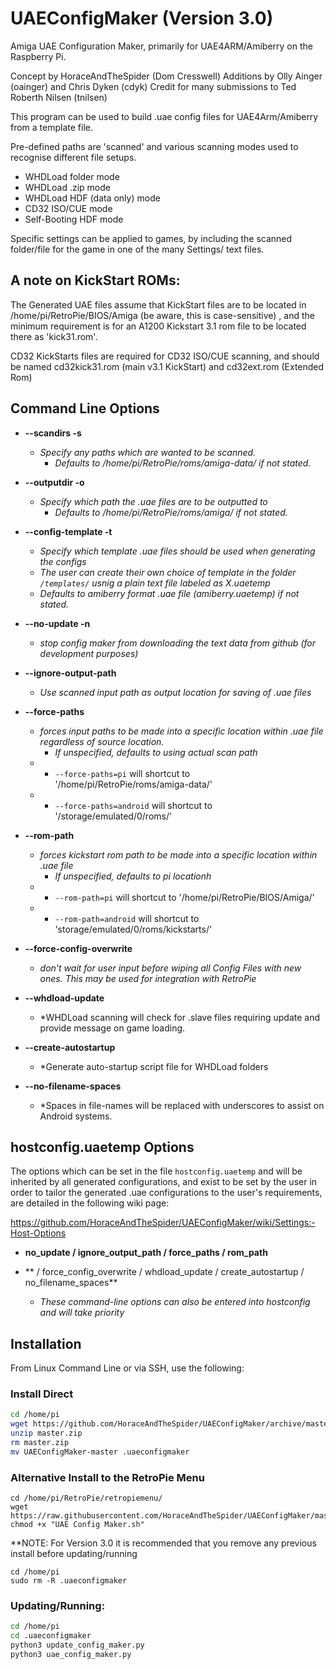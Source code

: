 # UAEConfigMaker (Version 3.0)

Amiga UAE Configuration Maker, primarily for UAE4ARM/Amiberry on the Raspberry Pi. 

Concept by HoraceAndTheSpider (Dom Cresswell)
Additions by Olly Ainger (oainger) and Chris Dyken (cdyk)
Credit for many submissions to Ted Roberth Nilsen (tnilsen)

This program can be used to build .uae config files for UAE4Arm/Amiberry from a template file.

Pre-defined paths are 'scanned' and various scanning modes used to recognise different file setups.
- WHDLoad folder mode
- WHDLoad .zip mode
- WHDLoad HDF (data only) mode
- CD32 ISO/CUE mode
- Self-Booting HDF mode

Specific settings can be applied to games, by including the scanned folder/file for the game in one of the many Settings/ text files.

## A note on KickStart ROMs: 
The Generated UAE files assume that KickStart files are to be located in /home/pi/RetroPie/BIOS/Amiga  (be aware, this is case-sensitive) , and the minimum requirement is for an A1200 Kickstart 3.1 rom file to be located there as 'kick31.rom'.

CD32 KickStarts files are required for CD32 ISO/CUE scanning, and should be named cd32kick31.rom (main v3.1 KickStart) and cd32ext.rom (Extended Rom)

## Command Line Options

* **--scandirs -s**  
  * *Specify any paths which are wanted to be scanned.*
  	* *Defaults to /home/pi/RetroPie/roms/amiga-data/ if not stated.*

* **--outputdir -o**
  * *Specify which path the .uae files are to be outputted to*
  	* *Defaults to /home/pi/RetroPie/roms/amiga/ if not stated.*
 
 * **--config-template -t**
   * *Specify which template .uae files should be used when generating the configs*
   * *The user can create their own choice of template in the folder `/templates/` usnig a plain text file labeled as X.uaetemp*
   	* *Defaults to amiberry format .uae file (amiberry.uaetemp) if not stated.*
 
* **--no-update -n**
  * *stop config maker from downloading the text data from github (for development purposes)*

* **--ignore-output-path**
  * *Use scanned input path as output location for saving of .uae files*
  
* **--force-paths**
  * *forces input paths to be made into a specific location within .uae file regardless of source location.*
  	* *If unspecified, defaults to using actual scan path*
  * * `--force-paths=pi` will shortcut to '/home/pi/RetroPie/roms/amiga-data/'
  * * `--force-paths=android` will shortcut to '/storage/emulated/0/roms/'

* **--rom-path**
  * *forces kickstart rom path to be made into a specific location within .uae file*
  	* *If unspecified, defaults to pi locationh*
  * * `--rom-path=pi` will shortcut to '/home/pi/RetroPie/BIOS/Amiga/'
  * * `--rom-path=android` will shortcut to 'storage/emulated/0/roms/kickstarts/'

* **--force-config-overwrite**
  * *don't wait for user input before wiping all Config Files with new ones. This may be used for integration with RetroPie*

* **--whdload-update**
  * *WHDLoad scanning will check for .slave files requiring update and provide message on game loading.
 
* **--create-autostartup**
  * *Generate auto-startup script file for WHDLoad folders
 
* **--no-filename-spaces**
  * *Spaces in file-names will be replaced with underscores to assist on Android systems.
  
   


## hostconfig.uaetemp Options
  
  The options which can be set in the file `hostconfig.uaetemp` and will be inherited by all generated configurations, and exist to be set by the user in order to tailor the generated .uae configurations to the user's requirements, are detailed in the following wiki page:

https://github.com/HoraceAndTheSpider/UAEConfigMaker/wiki/Settings:-Host-Options



* **no_update / ignore_output_path / force_paths / rom_path**
* ** / force_config_overwrite / whdload_update / create_autostartup / no_filename_spaces**

	* *These command-line options can also be entered into hostconfig and will take priority*

## Installation
  
From Linux Command Line or via SSH, use the following:

### Install Direct
```bash
cd /home/pi
wget https://github.com/HoraceAndTheSpider/UAEConfigMaker/archive/master.zip
unzip master.zip
rm master.zip
mv UAEConfigMaker-master .uaeconfigmaker
```

### Alternative Install to the RetroPie Menu
```
cd /home/pi/RetroPie/retropiemenu/ 
wget https://raw.githubusercontent.com/HoraceAndTheSpider/UAEConfigMaker/master/UAE%20Config%20Maker.sh
chmod +x "UAE Config Maker.sh"
```

**NOTE: For Version 3.0 it is recommended that you remove any previous install before updating/running

```
cd /home/pi
sudo rm -R .uaeconfigmaker
```

### Updating/Running:
```bash
cd /home/pi
cd .uaeconfigmaker
python3 update_config_maker.py
python3 uae_config_maker.py 
```
